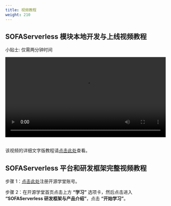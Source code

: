 ```yaml
---
title: 视频教程
weight: 210
---
```


## SOFAServerless 模块本地开发与上线视频教程
小贴士: 仅需两分钟时间

<video width=100% controls autoplay>
<source src="https://gitee.com/sofaserverless/sofaserverless/raw/master/docs/public/videos/module_dev_and_deploy.mp4" type="video/mp4">
Your browser does not support the video tag.  
</video>

<br/>
<br/>

该视频的详细文字版教程请[点击此处](/docs/tutorials/trial_step_by_step)查看。

## SOFAServerless 平台和研发框架完整视频教程


步骤 1：[点击此处](https://beta.oscollege.net/product?invite=true&key=1662838629963194399&sign=UtWAPq5uAiBuf6uqe7LWXOTdh0a8cyvo58Ft6z9TP4O4vqyRDnfgTSjPz3cpz2JM7yC1qdgQ%2BltrZP1pNtqqB4c%2FOrSkP6GD6o0qHbI4GzErPZGTHNES2VlbiGOPzF2NRzkKE1BxLmFwfQWSF844Qb7JoNlA24t24cm6ic%2Fuv1gq4L2XYq3hxVJ7xXL1QZcG7yfJTDBGsiNdrmqBNEMpyTwNcIdPko8RoB%2B1uQbEDYUDt5xOmQnUAOuJTNxSVU3sSVTukSpLNENM7deKUaTtoLJJ%2BH4bbgrkgsufGiD1KJ7c6LSSlnkH9Vd630O6TG8s13Z%2FwFp%2FuWnxUlA2YArgjA%3D%3D)注册开源学堂账号。

步骤 2：在开源学堂首页点击上方 **“学习”** 选项卡，然后点击进入 **“SOFAServerless 研发框架与产品介绍”**，点击 **“开始学习”**。
